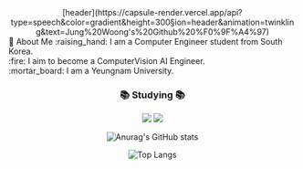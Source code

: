 <!--타이틀 부분-->
<div align="center">
[header](https://capsule-render.vercel.app/api?type=speech&color=gradient&height=300&section=header&animation=twinkling&text=Jung%20Woong's%20Github%20%F0%9F%A4%97)
</div>
👀 About Me
  :raising_hand: I am a Computer Engineer student from South Korea.<br/>
  :fire: I aim to become a ComputerVision AI Engineer.<br/>
  :mortar_board: I am a Yeungnam University.<br/>
  
<h3 align="center">📚 Studying 📚</h3>
<div align="center">

<img src="https://img.shields.io/badge/Python-3776AB?style=flat-square&logo=Python&logoColor=white"/>

<img src="https://img.shields.io/badge/PyTorch-EE4C2C?style=flat-square&logo=PyTorch&logoColor=white"/>
</div>


<div align="center">

![Anurag's GitHub stats](https://github-readme-stats.vercel.app/api?username=jjw4260&show_icons=true&theme=radical)

![Top Langs](https://github-readme-stats.vercel.app/api/top-langs/?username=jjw4260&layout=compact)

</div>
